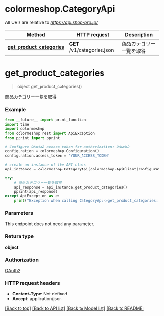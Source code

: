 # colormeshop.CategoryApi

All URIs are relative to *https://api.shop-pro.jp/*

Method | HTTP request | Description
------------- | ------------- | -------------
[**get_product_categories**](CategoryApi.md#get_product_categories) | **GET** /v1/categories.json | 商品カテゴリー一覧を取得


# **get_product_categories**
> object get_product_categories()

商品カテゴリー一覧を取得

### Example
```python
from __future__ import print_function
import time
import colormeshop
from colormeshop.rest import ApiException
from pprint import pprint

# Configure OAuth2 access token for authorization: OAuth2
configuration = colormeshop.Configuration()
configuration.access_token = 'YOUR_ACCESS_TOKEN'

# create an instance of the API class
api_instance = colormeshop.CategoryApi(colormeshop.ApiClient(configuration))

try:
    # 商品カテゴリー一覧を取得
    api_response = api_instance.get_product_categories()
    pprint(api_response)
except ApiException as e:
    print("Exception when calling CategoryApi->get_product_categories: %s\n" % e)
```

### Parameters
This endpoint does not need any parameter.

### Return type

**object**

### Authorization

[OAuth2](../README.md#OAuth2)

### HTTP request headers

 - **Content-Type**: Not defined
 - **Accept**: application/json

[[Back to top]](#) [[Back to API list]](../README.md#documentation-for-api-endpoints) [[Back to Model list]](../README.md#documentation-for-models) [[Back to README]](../README.md)

